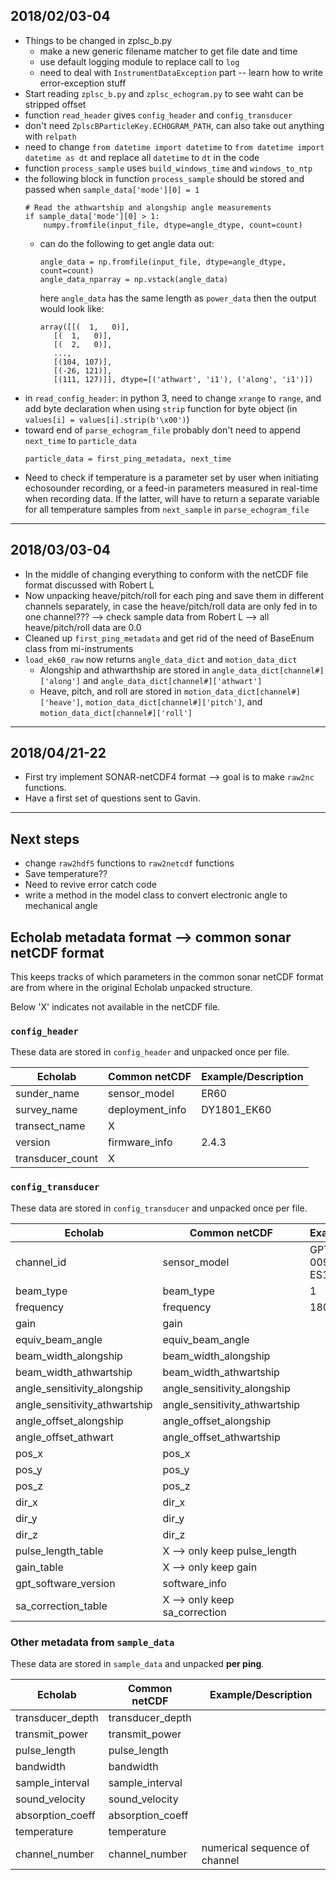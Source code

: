 ## 2018/02/03-04
- Things to be changed in zplsc_b.py
    - make a new generic filename matcher to get file date and time
    - use default logging module to replace call to `log`
    - need to deal with `InstrumentDataException` part -- learn how to write error-exception stuff
- Start reading `zplsc_b.py` and `zplsc_echogram.py` to see waht can be stripped offset
- function `read_header` gives `config_header` and `config_transducer`
- don't need `ZplscBParticleKey.ECHOGRAM_PATH`, can also take out anything with `relpath`
- need to change `from datetime import datetime` to `from datetime import datetime as dt` and replace all `datetime` to `dt` in the code
- function `process_sample` uses `build_windows_time` and `windows_to_ntp`
- the following block in function `process_sample` should be stored and passed when `sample_data['mode'][0] = 1`
  ```
  # Read the athwartship and alongship angle measurements
  if sample_data['mode'][0] > 1:
      numpy.fromfile(input_file, dtype=angle_dtype, count=count)

  ```
  - can do the following to get angle data out:
    ```
    angle_data = np.fromfile(input_file, dtype=angle_dtype, count=count)
    angle_data_nparray = np.vstack(angle_data)
    ```
    here `angle_data` has the same length as `power_data`
    then the output would look like:
    ```
    array([[(  1,   0)],
       [(  1,   0)],
       [(  2,   0)],
       ...,
       [(104, 107)],
       [(-26, 121)],
       [(111, 127)]], dtype=[('athwart', 'i1'), ('along', 'i1')])
    ```
- in `read_config_header`: in python 3, need to change `xrange` to `range`, and add byte declaration when using `strip` function for byte object (in `values[i] = values[i].strip(b'\x00')`)
- toward end of `parse_echogram_file` probably don't need to append `next_time` to `particle_data`
  ```
  particle_data = first_ping_metadata, next_time
  ```
- Need to check if temperature is a parameter set by user when initiating echosounder recording, or a feed-in parameters measured in real-time when recording data. If the latter, will have to return a separate variable for all temperature samples from `next_sample` in `parse_echogram_file`


****************************************************
## 2018/03/03-04
- In the middle of changing everything to conform with the netCDF file format discussed with Robert L
- Now unpacking heave/pitch/roll for each ping and save them in different channels separately, in case the heave/pitch/roll data are only fed in to one channel??? --> check sample data from Robert L --> all heave/pitch/roll data are 0.0
- Cleaned up `first_ping_metadata` and get rid of the need of BaseEnum class from mi-instruments
- `load_ek60_raw` now returns `angle_data_dict` and `motion_data_dict`
  - Alongship and athwarthship are stored in `angle_data_dict[channel#]['along']` and `angle_data_dict[channel#]['athwart']`
  - Heave, pitch, and roll are stored in `motion_data_dict[channel#]['heave']`, `motion_data_dict[channel#]['pitch']`, and `motion_data_dict[channel#]['roll']`


****************************************************
## 2018/04/21-22
- First try implement SONAR-netCDF4 format --> goal is to make `raw2nc` functions.
- Have a first set of questions sent to Gavin.




****************************************************
## Next steps
- change `raw2hdf5` functions to `raw2netcdf` functions
- Save temperature??
- Need to revive error catch code
- write a method in the model class to convert electronic angle to mechanical angle


## Echolab metadata format --> common sonar netCDF format
This keeps tracks of which parameters in the common sonar netCDF format are from where in the original Echolab unpacked structure.

Below 'X' indicates not available in the netCDF file.

### `config_header`
These data are stored in `config_header` and unpacked once per file.

Echolab           | Common netCDF                          | Example/Description
----------------- | -------------------------------------- | -----------------------
sunder_name       | sensor_model                           | ER60
survey_name       | deployment_info                        | DY1801_EK60
transect_name     | X                                      |
version           | firmware_info                          | 2.4.3
transducer_count  | X                                      |

### `config_transducer`
These data are stored in `config_transducer` and unpacked once per file.

Echolab                        | Common netCDF                      | Example/Description
------------------------------ | ---------------------------------- | ---------------------------
channel_id                     | sensor_model                       | GPT  18 kHz 009072034d45 1-1 ES18-11
beam_type                      | beam_type                          | 1
frequency                      | frequency                          | 18000.0
gain                           | gain                               |
equiv_beam_angle               | equiv_beam_angle                   |
beam_width_alongship           | beam_width_alongship               |
beam_width_athwartship         | beam_width_athwartship             |
angle_sensitivity_alongship    | angle_sensitivity_alongship        |
angle_sensitivity_athwartship  | angle_sensitivity_athwartship      |
angle_offset_alongship         | angle_offset_alongship             |
angle_offset_athwart           | angle_offset_athwartship           |
pos_x                          | pos_x                              |
pos_y                          | pos_y                              |
pos_z                          | pos_z                              |
dir_x                          | dir_x                              |
dir_y                          | dir_y                              |
dir_z                          | dir_z                              |
pulse_length_table             | X --> only keep pulse_length       |
gain_table                     | X --> only keep gain               |
gpt_software_version           | software_info                      |
sa_correction_table            | X --> only keep sa_correction      |

### Other metadata from `sample_data`
These data are stored in `sample_data` and unpacked **per ping**.

Echolab                        | Common netCDF                      | Example/Description
------------------------------ | ---------------------------------- | ---------------------------
transducer_depth               | transducer_depth                   |
transmit_power                 | transmit_power                     |
pulse_length                   | pulse_length                       |
bandwidth                      | bandwidth                          |
sample_interval                | sample_interval                    |
sound_velocity                 | sound_velocity                     |
absorption_coeff               | absorption_coeff                   |
temperature                    | temperature                        |
channel_number                 | channel_number                     | numerical sequence of channel
